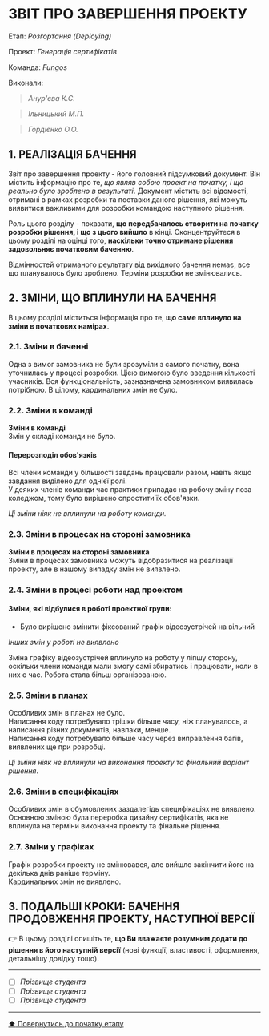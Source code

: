 ﻿# ЗВІТ ПРО ЗАВЕРШЕННЯ ПРОЕКТУ

Етап: *Розгортання (Deploying)*

Проект: *Генерація сертифікатів*

Команда: *Fungos*

Виконали:
>*Анур'єва К.С.*

>*Ільницький М.П.*

>*Гордієнко О.О.*

##  **1. РЕАЛІЗАЦІЯ БАЧЕННЯ**

Звіт про завершення проекту - його головний підсумковий документ. Він містить інформацію про те, *що являв собою проект на початку, і що реально було зроблено в результаті*. Документ містить всі відомості, отримані в рамках розробки та поставки даного рішення, які можуть виявитися важливими для розробки командою наступного рішення. 

Роль цього розділу - показати, **що передбачалось створити на початку розробки рішення, і що з цього вийшло** в кінці. Сконцентруйтеся в цьому розділі на оцінці того, **наскільки точно отримане рішення задовольняє початковим баченню**.

Відмінностей отриманого реультату від вихідного бачення немає, все що планувалось було зроблено. Терміни розробки не змінювались.

##  **2. ЗМІНИ, ЩО ВПЛИНУЛИ НА БАЧЕННЯ**
В цьому розділі міститься інформація про те, **що саме вплинуло на зміни в початкових намірах**. 

### **2.1. Зміни в баченні**

Одна з вимог замовника не були зрозуміли з самого початку, вона уточнилась у процесі розробки. Цією вимогою було введення кількості учасників.
Вся функціональність, зазназначена замовником виявилась потрібною.
В цілому, кардинальних змін не було.

### **2.2. Зміни в команді**

**Зміни в команді**</br>
Змін у складі команди не було.

#### **Перерозподіл обов'язків**</br>
Всі члени команди у більшості завдань працювали разом, навіть якщо завдання виділено для однієї ролі.</br>
У деяких членів команди час практики припадає на робочу зміну поза коледжом, тому було вирішено спростити їх обов'язки.

*Ці зміни ніяк не вплинули на роботу команди.*


###  **2.3. Зміни в процесах на стороні замовника** 

**Зміни в процесах на стороні замовника**</br>
Зміни в процесах замовника можуть відобразитися на реалізації проекту, але в нашому випадку змін не виявлено. 

###  **2.4. Зміни в процесі роботи над проектом**

#### Зміни, які відбулися в роботі проектної групи:
- Було вирішено змінити фіксований графік відеозустрічей на вільний

*Інших змін у роботі не виявлено*

Зміна графіку відеозустрічей вплинуло на роботу у ліпшу сторону, оскільки члени команди мали змогу самі збиратись і працювати, коли в них є час. Робота стала більш організованою.

###  **2.5. Зміни в планах**

Особливих змін в планах не було.</br>
Написання коду потребувало трішки більше часу, ніж планувалось, а написання різних документів, навпаки, менше.</br>
Написання коду потребувало більше часу через виправлення багів, виявлених ще при розробці.</br>

*Ці зміни ніяк не вплинули на виконання проекту та фінальний варіант рішення*.

###  **2.6. Зміни в специфікаціях**

Особливих змін в обумовлених заздалегідь специфікаціях не виявлено.</br>
Основною зміною була переробка дизайну сертифікатів, яка не вплинула на терміни виконання проекту та фінальне рішення.

###  **2.7. Зміни у графіках**

Графік розробки проекту не змінювався, але вийшло закінчити його на декілька днів раніше терміну.</br>
Кардинальних змін не виявлено.

## **3. ПОДАЛЬШІ КРОКИ: БАЧЕННЯ ПРОДОВЖЕННЯ ПРОЕКТУ, НАСТУПНОЇ ВЕРСІЇ**

:point_right: В цьому розділі опишіть те, **що Ви вважаєте розумним додати до рішення в його наступній версії** (нові функції, властивості, оформлення, детальнішу довідку тощо).

---

- [ ] *Прізвище студента*
- [ ] *Прізвище студента*
- [ ] *Прізвище студента*

---
[:arrow_up: Повернутись до початку етапу](/docs/5.Deploying/README.md)



